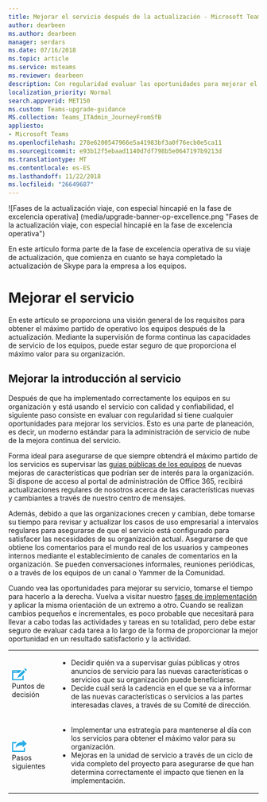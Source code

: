 ```yaml
---
title: Mejorar el servicio después de la actualización - Microsoft Teams
author: dearbeen
ms.author: dearbeen
manager: serdars
ms.date: 07/16/2018
ms.topic: article
ms.service: msteams
ms.reviewer: dearbeen
description: Con regularidad evaluar las oportunidades para mejorar el servicio de los equipos después de actualizar, supervisar la guía básica de los equipos para las mejoras de la característica interesante.
localization_priority: Normal
search.appverid: MET150
ms.custom: Teams-upgrade-guidance
MS.collection: Teams_ITAdmin_JourneyFromSfB
appliesto:
- Microsoft Teams
ms.openlocfilehash: 278e6200547966e5a41983bf3a0f76ecb0e5ca11
ms.sourcegitcommit: e93b12f5ebaad1140d7df798b5e0647197b9213d
ms.translationtype: MT
ms.contentlocale: es-ES
ms.lasthandoff: 11/22/2018
ms.locfileid: "26649687"
---
```

![Fases de la actualización viaje, con especial hincapié en la fase de excelencia operativa] (media/upgrade-banner-op-excellence.png "Fases de la actualización viaje, con especial hincapié en la fase de excelencia operativa")

En este artículo forma parte de la fase de excelencia operativa de su viaje de actualización, que comienza en cuanto se haya completado la actualización de Skype para la empresa a los equipos.

# <a name="enhance-your-service"></a>Mejorar el servicio

En este artículo se proporciona una visión general de los requisitos para obtener el máximo partido de operativo los equipos después de la actualización. Mediante la supervisión de forma continua las capacidades de servicio de los equipos, puede estar seguro de que proporciona el máximo valor para su organización.

## <a name="enhance-your-service-overview"></a>Mejorar la introducción al servicio
Después de que ha implementado correctamente los equipos en su organización y está usando el servicio con calidad y confiabilidad, el siguiente paso consiste en evaluar con regularidad si tiene cualquier oportunidades para mejorar los servicios. Esto es una parte de planeación, es decir, un moderno estándar para la administración de servicio de nube de la mejora continua del servicio. 

Forma ideal para asegurarse de que siempre obtendrá el máximo partido de los servicios es supervisar las [guías públicas de los equipos](https://products.office.com/business/office-365-roadmap?filters=microsoft%20teams) de nuevas mejoras de características que podrían ser de interés para la organización. Si dispone de acceso al portal de administración de Office 365, recibirá actualizaciones regulares de nosotros acerca de las características nuevas y cambiantes a través de nuestro centro de mensajes. 

Además, debido a que las organizaciones crecen y cambian, debe tomarse su tiempo para revisar y actualizar los casos de uso empresarial a intervalos regulares para asegurarse de que el servicio está configurado para satisfacer las necesidades de su organización actual.  Asegurarse de que obtiene los comentarios para el mundo real de los usuarios y campeones internos mediante el establecimiento de canales de comentarios en la organización. Se pueden conversaciones informales, reuniones periódicas, o a través de los equipos de un canal o Yammer de la Comunidad. 

Cuando vea las oportunidades para mejorar su servicio, tomarse el tiempo para hacerlo a la derecha. Vuelva a visitar nuestro [fases de implementación](quick-start-enable-teams.md) y aplicar la misma orientación de un extremo a otro. Cuando se realizan cambios pequeños e incrementales, es poco probable que necesitará para llevar a cabo todas las actividades y tareas en su totalidad, pero debe estar seguro de evaluar cada tarea a lo largo de la forma de proporcionar la mejor oportunidad en un resultado satisfactorio y la actividad.


<table>
<tr><td><img src="media/audio_conferencing_image7.png" alt=""/> <br/>Puntos de decisión</td><td><ul><li>Decidir quién va a supervisar guías públicas y otros anuncios de servicio para las nuevas características o servicios que su organización puede beneficiarse.</li><li>Decide cuál será la cadencia en el que se va a informar de las nuevas características o servicios a las partes interesadas claves, a través de su Comité de dirección.</li></ul></td></tr>
<tr><td><img src="media/audio_conferencing_image9.png" alt=""/><br/>Pasos siguientes</td><td><ul><li>Implementar una estrategia para mantenerse al día con los servicios para obtener el máximo valor para su organización.</li><li>Mejoras en la unidad de servicio a través de un ciclo de vida completo del proyecto para asegurarse de que han determina correctamente el impacto que tienen en la implementación.</li></ul></td></tr>
</table>
